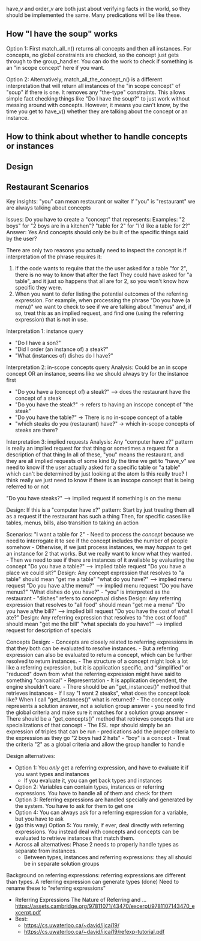 have_v and order_v are both just about verifying facts in the world, so they should be implemented the same. Many predications will be like these.

## How "I have the soup" works
Option 1: First match_all_n() returns all concepts and then all instances.  For concepts, no global constraints are checked, so the concept just gets through to the group_handler.  You can do the work to check if something is an "in scope concept" here if you want.

Option 2: Alternatively, match_all_the_concept_n() is a different interpretation that will return all instances of the "in scope concept" of "soup" if there is one. It removes any "the-type" constraints.  This allows simple fact checking things like "Do I have the soup?" to just work without messing around with concepts.  However, it means you can't know, by the time you get to have_v() whether they are talking about the concept or an instance.


## How to think about whether to handle concepts or instances

## Design

## Restaurant Scenarios
Key insights:
    "you" can mean restaurant or waiter
    If "you" is "restaurant" we are always talking about concepts

Issues:
    Do you have to create a "concept" that represents:
        Examples:
            "2 boys" for "2 boys are in a kitchen"?
            "table for 2" for "I'd like a table for 2?"
        Answer: Yes
            And concepts should only be built of the specific things said by the user?
                    
There are only two reasons you actually need to inspect the concept is if interpretation of the phrase requires it:
1. If the code wants to require that the the user asked for a table "for 2", there is no way to know that after the fact
They could have asked for "a table", and it just so happens that all are for 2, so you won't know how specific they were.
2. When you want to defer listing the potential outcomes of the referring expression. For example, when processing the phrase
"Do you have (a menu)" we want to check to see if we are talking about "menus" and, if so, treat this as an implied request, 
and find one (using the referring expression) that is not in use.

Interpretation 1: instance query
- "Do I have a son?"
- "Did I order (an instance of) a steak?"
- "What (instances of) dishes do I have?"

Interpretation 2: in-scope concepts query
Analysis:
    Could be an in scope concept OR an instance, seems like we should always try for the instance first

- "Do you have a (concept of) a steak?" --> does the restaurant have the concept of a steak
- "Do you have the steak?" -> refers to having an inscope concept of "the steak"
- "Do you have the table?" -> There is no in-scope concept of a table
- "which steaks do you (restaurant) have?" -> which in-scope concepts of steaks are there?

Interpretation 3: implied requests
Analysis:
    Any "computer have x?" pattern is really an implied request for that thing or sometimes a request for a description of that thing 
    In all of these, "you" means the restaurant, and they are all implied requests of some kind
    By the time we get to "have_v" we need to know if the user actually asked for a specific table or "a table" which can't be determined by just looking at the atom
        Is this really true?
        I think really we just need to know if there is an inscope concept that is being referred to or not

"Do you have steaks?" --> implied request if something is on the menu

Design:
    If this is a "computer have x?" pattern:
    Start by just treating them all as a request if the restaurant has such a thing
    Then, for specific cases like tables, menus, bills, also transition to taking an action

Scenarios:
    "I want a table for 2"
        - Need to process the *concept* because we need to interrogate it to see if the concept includes the number of people somehow
            - Otherwise, if we just process instances, we may *happen* to get an instance for 2 that works.  But we really want to know what they wanted.
        - Then we need to see if there are instances of it available by evaluating the concept
    "Do you have a table?" --> implied table request
        "Do you have a place we could sit?"
        Design: Any concept expression that resolves to "a table" should mean "get me a table"
    "what do you have?" --> implied menu request
    "Do you have a/the menu?" --> implied menu request
        "Do you have menus?"
        "What dishes do you have?"
            - "you" is interpreted as the restaurant
            - "dishes" refers to conceptual dishes
        Design: Any referring expression that resolves to "all food" should mean "get me a menu"
    "Do you have a/the bill?" --> implied bill request
        "Do you have the cost of what I ate?"
        Design: Any referring expression that resolves to "the cost of food" should mean "get me the bill"
    "what specials do you have?" --> implied request for description of specials


Concepts Design:
    - Concepts are closely related to referring expressions in that they both can be evaluated to resolve instances.
        - But a referring expression can also be evaluated to return a concept, which can be further resolved to return instances.
        - The structure of a concept might look a lot like a referring expression, but it is application specific, and "simplified" or "reduced" down from what 
            the referring expression might have said to something "canonical"
    - Representation
        - It is application dependent, the engine shouldn't care.
        - There should be an "get_instances()" method that retrieves instances
            - If I say "I want 2 steaks", what does the concept look like?  When I call "get_instances()" what is returned?
                - The concept only represents a solution answer, not a solution group answer
                - you need to find the global criteria and make sure it matches for a solution group answer
        - There should be a "get_concepts()" method that retrieves concepts that are specializations of that concept
        - The ESL repr should simply be an expression of triples that can be run
        - predications add the proper criteria to the expression as they go
    "2 boys had 2 hats"
    - "boy" is a concept
    - Treat the criteria "2" as a global criteria and allow the group handler to handle



Design alternatives:
- Option 1: You *only* get a referring expression, and have to evaluate it if you want types and instances
  - If you evaluate it, you can get back types and instances
- Option 2: Variables can contain types, instances or referring expressions. You have to handle all of them and check for them
- Option 3: Referring expressions are handled specially and generated by the system.  You have to ask for them to get one
- Option 4: You can always ask for a referring expression for a variable, but you have to ask
- (go this way) Option 5: You rarely, if ever, deal directly with referring expressions. You instead deal with concepts and concepts can be evaluated to retrieve instances that match them.
- Across all alternatives: Phase 2 needs to properly handle types as separate from instances.
  - Between types, instances and referring expressions: they all should be in separate solution groups


Background on referring expressions:
referring expressions are different than types. A referring expression can generate types
    (done) Need to rename these to "referring expressions"

- Referring Expressions The Nature of Referring and ... https://assets.cambridge.org/97811071/43470/excerpt/9781107143470_excerpt.pdf
- Best:
  - https://cs.uwaterloo.ca/~david/ijcai19/
  - https://cs.uwaterloo.ca/~david/ijcai19/refexp-tutorial.pdf
